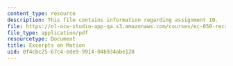 ```yaml
---
content_type: resource
description: This file contains information regarding assignment 10.
file: https://ol-ocw-studio-app-qa.s3.amazonaws.com/courses/ec-050-recreate-experiments-from-history-inform-the-future-from-the-past-galileo-january-iap-2010/0f4cbc2567c4ede9991404b934abe128_MITEC_050IAP10_assn10.pdf
file_type: application/pdf
resourcetype: Document
title: Excerpts on Motion
uid: 0f4cbc25-67c4-ede9-9914-04b934abe128
---
```

